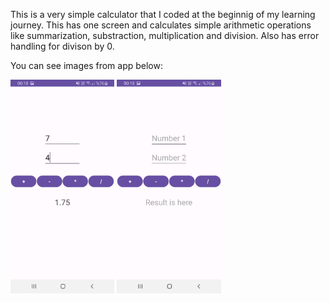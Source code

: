 This is a very simple calculator that I coded at the beginnig of my learning journey. This has one screen and calculates simple arithmetic operations like summarization, substraction, multiplication and division. Also has error handling for divison by 0.

You can see images from app below: 

<p float="left">
  <img src="https://github.com/cigdeemtok/AndroidKotlinPractices/blob/main/images/calculatorOne.jpg" width="33%" />
  <img src="https://github.com/cigdeemtok/AndroidKotlinPractices/blob/main/images/calculatorTwo.jpg" width="33%" />
</p>
